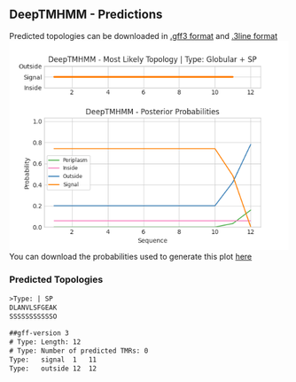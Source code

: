 ## DeepTMHMM - Predictions
Predicted topologies can be downloaded in [.gff3 format](TMRs.gff3) and [.3line format](predicted_topologies.3line)
![picture](plot.png)
You can download the probabilities used to generate this plot [here](Type:_probs.csv)
### Predicted Topologies
```
>Type: | SP
DLANVLSFGEAK
SSSSSSSSSSSO

```


```
##gff-version 3
# Type: Length: 12
# Type: Number of predicted TMRs: 0
Type:	signal	1	11				
Type:	outside	12	12				

```
